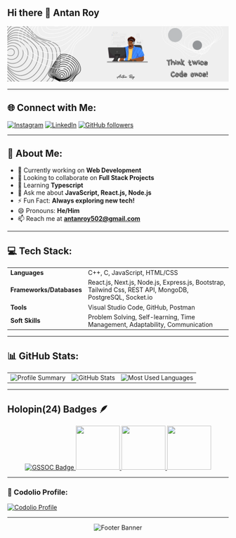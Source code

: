 ## Hi there 👋 Antan Roy
<p align="center">
  <img src="https://github.com/antan2002/antan2002/blob/main/Think%20Twice.png" alt="Banner">
</p>

---

## 🌐 Connect with Me:

  <a href="https://instagram.com/antan.r_"><img src="https://img.shields.io/badge/Instagram-%23E4405F.svg?style=for-the-badge&logo=instagram&logoColor=white" alt="Instagram"/></a>
  <a href="https://linkedin.com/in/antanroy"><img src="https://img.shields.io/badge/LinkedIn-%230077B5.svg?style=for-the-badge&logo=linkedin&logoColor=white" alt="LinkedIn"/></a>
  <a href="https://github.com/antan2002"><img src="https://img.shields.io/github/followers/antan2002?label=Follow&style=social" alt="GitHub followers"/></a>


---

## 💫 About Me:
- 🔭 Currently working on **Web Development**
- 👯 Looking to collaborate on **Full Stack Projects**
- 🌱 Learning **Typescript**
- 💬 Ask me about **JavaScript, React.js, Node.js**
- ⚡ Fun Fact: **Always exploring new tech!**
- 😄 Pronouns: **He/Him**
- 📫 Reach me at **antanroy502@gmail.com**

---

## 💻 Tech Stack:
<div align="center">
  <table>
    <tr>
      <td><b>Languages</b></td>
      <td>C++, C, JavaScript, HTML/CSS</td>
    </tr>
    <tr>
      <td><b>Frameworks/Databases</b></td>
      <td>React.js, Next.js, Node.js, Express.js, Bootstrap, Tailwind Css, REST API, MongoDB, PostgreSQL, Socket.io</td>
    </tr>
    <tr>
      <td><b>Tools</b></td>
      <td>Visual Studio Code, GitHub, Postman</td>
    </tr>
    <tr>
      <td><b>Soft Skills</b></td>
      <td>Problem Solving, Self-learning, Time Management, Adaptability, Communication</td>
    </tr>
  </table>
</div>

---

## 📊 GitHub Stats:
<div align="center">
  <table>
    <tr>
      <td><img width="300em" src="https://github-readme-stats.vercel.app/api?username=antan2002&theme=tokyonight&hide_border=false&include_all_commits=false&count_private=false" alt="Profile Summary"></td>
      <td><img width="300em" src="https://github-readme-streak-stats.herokuapp.com/?user=antan2002&theme=tokyonight&hide_border=false" alt="GitHub Stats"></td>
      <td><img width="300em" src="https://github-readme-stats.vercel.app/api/top-langs/?username=antan2002&theme=tokyonight&hide_border=false&include_all_commits=false&count_private=false&layout=compact" alt="Most Used Languages"></td>
    </tr>
  </table>
</div>

---

## Holopin(24) Badges 🪶
<p align="center">
  <a href="https://gssoc.girlscript.tech/leaderboard">
    <img src="https://raw.githubusercontent.com/GSSoC24/Postman-Challenge/main/docs/assets/Postman%20White.png" width="100px" height="100px" alt="GSSOC Badge"/>
    <img src="https://assets.holopin.io/hf2024levels/level1-sloth-code-tumbler-0-0-0.webp" width="100px" height="100px" />
    <img src="https://assets.holopin.io/eyJidWNrZXQiOiJob2xvcGluLWFzc2V0cyIsImtleSI6ImFzc2V0cy9jbDd0ZDhncDUwMTMyMDlrMHd1OHFlNHg5IiwiZWRpdHMiOnsicm90YXRlIjpudWxsfX0=" width="100px" height="100px" />
     <img src="https://assets.holopin.io/hf2024levels/level2-sloth-code-tumbler-hoodie-0-0.webp" width="100px" height="100px" />
  </a>
</p>

---

### 📌 Codolio Profile:

  <a href="https://codolio.com/profile/jGJ3Q1ri">
    <img src="https://img.shields.io/badge/View-My_Codolio_Profile-blue?style=for-the-badge&logo=internet-explorer&logoColor=white" alt="Codolio Profile">
  </a>

---

<p align="center">
  <img src="https://capsule-render.vercel.app/api?type=waving&height=300&color=gradient&text=Namaste%20🙏🏾&section=footer&fontSize=41&animation=fadeIn&descAlign=52&descAlignY=74" alt="Footer Banner"/>
</p>
